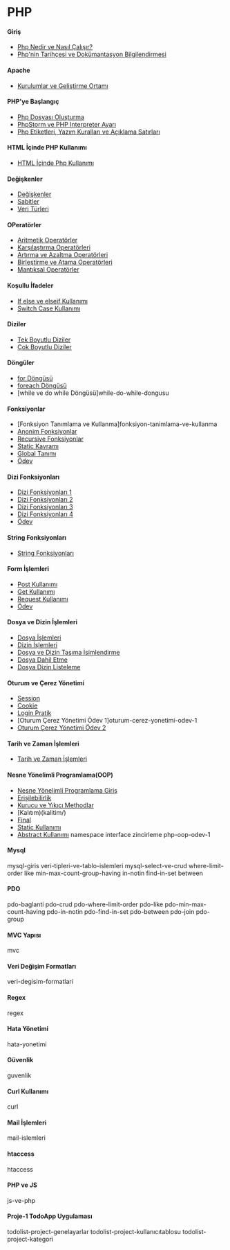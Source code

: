 # PHP
#### Giriş ####
- [Php Nedir ve Nasıl Çalışır?](php-nedir-ve-nasil-calisir/)
- [Php'nin Tarihçesi ve Dokümantasyon Bilgilendirmesi](php-tarihi/)

#### Apache ####
- [Kurulumlar ve Geliştirme Ortamı](kurulumlar/)

#### PHP'ye Başlangıç ####
- [Php Dosyası Oluşturma](php-dosyasi-olusturma/)
- [PhpStorm ve PHP Interpreter Ayarı](phpstorm-interpreter-ayari/)
- [Php Etiketleri, Yazım Kuralları ve Açıklama Satırları](yazim-kurallari/)

#### HTML İçinde PHP Kullanımı ####
- [HTML İçinde Php Kullanımı](html-icinde-php-kullanimi/)

#### Değişkenler ####
- [Değişkenler](degiskenler/)
- [Sabitler](sabitler/)
- [Veri Türleri](veri-turleri/)

#### OPeratörler ####
- [Aritmetik Operatörler](aritmetik-operatorler/)
- [Karşılaştırma Operatörleri](karsilastirma-operatorleri/)
- [Artırma ve Azaltma Operatörleri](artirme-ve-azaltma-operatorleri/)
- [Birleştirme ve Atama Operatörleri](birlestirme-ve-atama-operatorleri/)
- [Mantıksal Operatörler](mantiksal-operatorler/)

#### Koşullu İfadeler ####
- [If else ve elseif Kullanımı](if-else-elseif-kullanimi/)
- [Switch Case Kullanımı](switch-case/)

#### Diziler ####
- [Tek Boyutlu Diziler](tek-boyutlu-diziler/)
- [Çok Boyutlu Diziler](cok-boyutlu-diziler/)

#### Döngüler ####
- [for Döngüsü](for-dongusu/)
- [foreach Döngüsü](foreach-dongusu/)
- [while ve do while Döngüsü]while-do-while-dongusu

#### Fonksiyonlar ####
- [Fonksiyon Tanımlama ve Kullanma]fonksiyon-tanimlama-ve-kullanma
- [Anonim Fonksiyonlar](anonim-fonksiyonlar/)
- [Recursive Fonksiyonlar](recursive-fonksiyonlar/)
- [Static Kavramı](static-tanimi/)
- [Global Tanımı](global-tanimi/)
- [Ödev](php-odev-1/)

#### Dizi Fonksiyonları ####
- [Dizi Fonksiyonları 1](dizi-fonksiyonlari-1/)
- [Dizi Fonksiyonları 2](dizi-fonksiyonlari-2/)
- [Dizi Fonksiyonları 3](dizi-fonksiyonlari-3/)
- [Dizi Fonksiyonları 4](dizi-fonksiyonlari-4/)
- [Ödev](php-dizi-odev/)

#### String Fonksiyonları ####
- [String Fonksiyonları](string-fonksiyonlari/)

#### Form İşlemleri ####
- [Post Kullanımı](post-kullanimi/)
- [Get Kullanımı](get-kullanimi/)
- [Request Kullanımı](request-kullanimi/)
- [Ödev](form-islemleri-odev/)

#### Dosya ve Dizin İşlemleri ####
- [Dosya İşlemleri](dosya-islemleri/)
- [Dizin İşlemleri](dizin-islemleri/)
- [Dosya ve Dizin Taşıma İsimlendirme](dosya-ve-dizin-tasima-isimlendirme/)
- [Dosya Dahil Etme](dosya-dahil-etme/)
- [Dosya Dizin Listeleme](dosya-dizin-listeleme/)

#### Oturum ve Çerez Yönetimi ####
- [Session](session/)
- [Cookie](cookie/)
- [Login Pratik](login-pratik/)
- [Oturum Çerez Yönetimi Ödev 1]oturum-cerez-yonetimi-odev-1
- [Oturum Çerez Yönetimi Ödev 2](oturum-cerez-yonetimi-odev-2/)

#### Tarih ve Zaman İşlemleri ####
- [Tarih ve Zaman İşlemleri](tarih-ve-zaman-islemleri/)

#### Nesne Yönelimli Programlama(OOP) ####
- [Nesne Yönelimli Programlama Giriş](oop-giris/)
- [Erişilebilirlik](erisilebilirlik/)
- [Kurucu ve Yıkıcı Methodlar](kurucu-yikici-methodlar/)
- [Kalıtım)(kalitim/)
- [Final](final/)
- [Static Kullanımı](static/)
- [Abstract Kullanımı](abstract/)
namespace
interface
zincirleme
php-oop-odev-1

#### Mysql ####
mysql-giris
veri-tipleri-ve-tablo-islemleri
mysql-select-ve-crud
where-limit-order
like
min-max-count-group-having
in-notin
find-in-set
between

#### PDO ####
pdo-baglanti
pdo-crud
pdo-where-limit-order
pdo-like
pdo-min-max-count-having
pdo-in-notin
pdo-find-in-set
pdo-between
pdo-join
pdo-group

#### MVC Yapısı ####
mvc

#### Veri Değişim Formatları ####
veri-degisim-formatlari

#### Regex ####
regex

#### Hata Yönetimi ####
hata-yonetimi

#### Güvenlik ####
guvenlik

#### Curl Kullanımı ####
curl

#### Mail İşlemleri ####
mail-islemleri

#### htaccess ####
htaccess

#### PHP ve JS ####
js-ve-php
#### Proje-1 TodoApp Uygulaması ####
todolist-project-genelayarlar
todolist-project-kullanıcıtablosu
todolist-project-kategori


